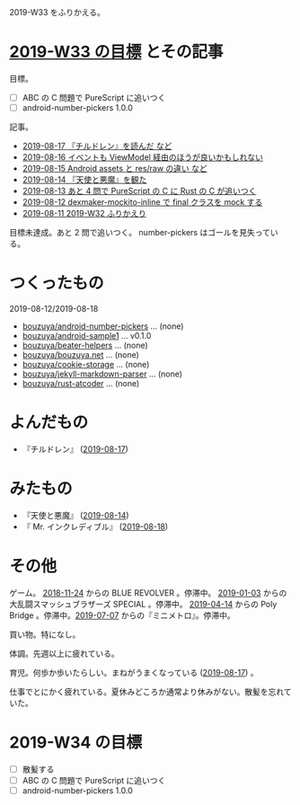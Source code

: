 2019-W33 をふりかえる。

# [2019-W33 の目標][2019-08-11] とその記事

目標。

- [ ] ABC の C 問題で PureScript に追いつく
- [ ] android-number-pickers 1.0.0

記事。

- [2019-08-17 『チルドレン』を読んだ など][2019-08-17]
- [2019-08-16 イベントも ViewModel 経由のほうが良いかもしれない][2019-08-16]
- [2019-08-15 Android assets と res/raw の違い など][2019-08-15]
- [2019-08-14 『天使と悪魔』を観た][2019-08-14]
- [2019-08-13 あと 4 問で PureScript の C に Rust の C が追いつく][2019-08-13]
- [2019-08-12 dexmaker-mockito-inline で final クラスを mock する][2019-08-12]
- [2019-08-11 2019-W32 ふりかえり][2019-08-11]

目標未達成。あと 2 問で追いつく。 number-pickers はゴールを見失っている。

# つくったもの

2019-08-12/2019-08-18

- [bouzuya/android-number-pickers][] ... (none)
- [bouzuya/android-sample1][] ... v0.1.0
- [bouzuya/beater-helpers][] ... (none)
- [bouzuya/bouzuya.net][] ... (none)
- [bouzuya/cookie-storage][] ... (none)
- [bouzuya/jekyll-markdown-parser][] ... (none)
- [bouzuya/rust-atcoder][] ... (none)

# よんだもの

- 『チルドレン』 ([2019-08-17][])

# みたもの

- 『天使と悪魔』 ([2019-08-14][])
- 『 Mr. インクレディブル』 ([2019-08-18][])

# その他

ゲーム。 [2018-11-24][] からの BLUE REVOLVER 。停滞中。 [2019-01-03][] からの大乱闘スマッシュブラザーズ SPECIAL 。停滞中。 [2019-04-14][] からの Poly Bridge 。停滞中。[2019-07-07][] からの『ミニメトロ』。停滞中。

買い物。特になし。

体調。先週以上に疲れている。

育児。何歩か歩いたらしい。まねがうまくなっている ([2019-08-17][]) 。

仕事でとにかく疲れている。夏休みどころか通常より休みがない。散髪を忘れていた。

# 2019-W34 の目標

- [ ] 散髪する
- [ ] ABC の C 問題で PureScript に追いつく
- [ ] android-number-pickers 1.0.0

[2018-11-24]: https://blog.bouzuya.net/2018/11/24/
[2019-01-03]: https://blog.bouzuya.net/2019/01/03/
[2019-04-14]: https://blog.bouzuya.net/2019/04/14/
[2019-07-07]: https://blog.bouzuya.net/2019/07/07/
[2019-08-11]: https://blog.bouzuya.net/2019/08/11/
[2019-08-12]: https://blog.bouzuya.net/2019/08/12/
[2019-08-13]: https://blog.bouzuya.net/2019/08/13/
[2019-08-14]: https://blog.bouzuya.net/2019/08/14/
[2019-08-15]: https://blog.bouzuya.net/2019/08/15/
[2019-08-16]: https://blog.bouzuya.net/2019/08/16/
[2019-08-17]: https://blog.bouzuya.net/2019/08/17/
[2019-08-18]: https://blog.bouzuya.net/2019/08/18/
[bouzuya/android-number-pickers]: https://github.com/bouzuya/android-number-pickers
[bouzuya/android-sample1]: https://github.com/bouzuya/android-sample1
[bouzuya/beater-helpers]: https://github.com/bouzuya/beater-helpers
[bouzuya/bouzuya.net]: https://github.com/bouzuya/bouzuya.net
[bouzuya/cookie-storage]: https://github.com/bouzuya/cookie-storage
[bouzuya/jekyll-markdown-parser]: https://github.com/bouzuya/jekyll-markdown-parser
[bouzuya/rust-atcoder]: https://github.com/bouzuya/rust-atcoder
